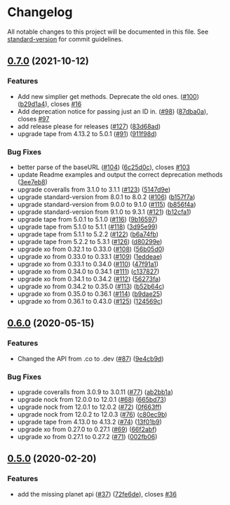 # Changelog

All notable changes to this project will be documented in this file. See [standard-version](https://github.com/conventional-changelog/standard-version) for commit guidelines.

## [0.7.0](https://www.github.com/salty-pig/swapi-node/compare/v0.6.0...v0.7.0) (2021-10-12)


### Features

*  Add new simplier get methods. Deprecate the old ones. ([#100](https://www.github.com/salty-pig/swapi-node/issues/100)) ([b29d1a4](https://www.github.com/salty-pig/swapi-node/commit/b29d1a48d07174d18fa32c3081b80c60202cc6fc)), closes [#16](https://www.github.com/salty-pig/swapi-node/issues/16)
* Add deprecation notice for passing just an ID in. ([#98](https://www.github.com/salty-pig/swapi-node/issues/98)) ([87dba0a](https://www.github.com/salty-pig/swapi-node/commit/87dba0a5cceb42de4caa64bb955922e213b1f260)), closes [#97](https://www.github.com/salty-pig/swapi-node/issues/97)
* add release please for releases ([#127](https://www.github.com/salty-pig/swapi-node/issues/127)) ([83d68ad](https://www.github.com/salty-pig/swapi-node/commit/83d68adedb92de4c99cc8016674158c20106fbb3))
* upgrade tape from 4.13.2 to 5.0.1 ([#91](https://www.github.com/salty-pig/swapi-node/issues/91)) ([911f98d](https://www.github.com/salty-pig/swapi-node/commit/911f98dcc101f79d75e7825bc881d39866b358fd))


### Bug Fixes

* better parse of the baseURL ([#104](https://www.github.com/salty-pig/swapi-node/issues/104)) ([6c25d0c](https://www.github.com/salty-pig/swapi-node/commit/6c25d0cc1ede7f6d1e347b4386e5ed7f21de9bc6)), closes [#103](https://www.github.com/salty-pig/swapi-node/issues/103)
* update Readme examples and output the correct deprecation methods ([3ee7eb8](https://www.github.com/salty-pig/swapi-node/commit/3ee7eb8dd28d1f5244f854220c8dcb3c0431a0d8))
* upgrade coveralls from 3.1.0 to 3.1.1 ([#123](https://www.github.com/salty-pig/swapi-node/issues/123)) ([5147d9e](https://www.github.com/salty-pig/swapi-node/commit/5147d9e8910096a789ec780fcda6e54241a31ba4))
* upgrade standard-version from 8.0.1 to 8.0.2 ([#106](https://www.github.com/salty-pig/swapi-node/issues/106)) ([b157f7a](https://www.github.com/salty-pig/swapi-node/commit/b157f7a6e0cf136bef82f98df53ce0ffbe5dc7f1))
* upgrade standard-version from 9.0.0 to 9.1.0 ([#115](https://www.github.com/salty-pig/swapi-node/issues/115)) ([b856f4a](https://www.github.com/salty-pig/swapi-node/commit/b856f4a33c34042819eeea8dcd7f30478406df94))
* upgrade standard-version from 9.1.0 to 9.3.1 ([#121](https://www.github.com/salty-pig/swapi-node/issues/121)) ([b12cfa1](https://www.github.com/salty-pig/swapi-node/commit/b12cfa199fb803075c045a0787a827246a782da1))
* upgrade tape from 5.0.1 to 5.1.0 ([#116](https://www.github.com/salty-pig/swapi-node/issues/116)) ([9b16597](https://www.github.com/salty-pig/swapi-node/commit/9b1659770f39ad1221c6a92ce814ec6c0440aebc))
* upgrade tape from 5.1.0 to 5.1.1 ([#118](https://www.github.com/salty-pig/swapi-node/issues/118)) ([3d95e99](https://www.github.com/salty-pig/swapi-node/commit/3d95e9985ddfbfdafef01a4e4159ccfb2780c81b))
* upgrade tape from 5.1.1 to 5.2.2 ([#122](https://www.github.com/salty-pig/swapi-node/issues/122)) ([b6a74fb](https://www.github.com/salty-pig/swapi-node/commit/b6a74fbf135f079cadb5d5d029dfea949fc70c4f))
* upgrade tape from 5.2.2 to 5.3.1 ([#126](https://www.github.com/salty-pig/swapi-node/issues/126)) ([d80299e](https://www.github.com/salty-pig/swapi-node/commit/d80299e7de3141bd59a35ea8d8468bb853c354ec))
* upgrade xo from 0.32.1 to 0.33.0 ([#108](https://www.github.com/salty-pig/swapi-node/issues/108)) ([56b05d0](https://www.github.com/salty-pig/swapi-node/commit/56b05d033a5f4a5960f94a623723782cdffe56c2))
* upgrade xo from 0.33.0 to 0.33.1 ([#109](https://www.github.com/salty-pig/swapi-node/issues/109)) ([1eddeae](https://www.github.com/salty-pig/swapi-node/commit/1eddeaeb7f0cb4e28724ac1f9c1b8eac96034d7e))
* upgrade xo from 0.33.1 to 0.34.0 ([#110](https://www.github.com/salty-pig/swapi-node/issues/110)) ([47f91a1](https://www.github.com/salty-pig/swapi-node/commit/47f91a1625f2dddfc0fe2b3f041db6dfc2ae1e2e))
* upgrade xo from 0.34.0 to 0.34.1 ([#111](https://www.github.com/salty-pig/swapi-node/issues/111)) ([c137827](https://www.github.com/salty-pig/swapi-node/commit/c137827d97f30d92dd7762e59f2fb23c49607368))
* upgrade xo from 0.34.1 to 0.34.2 ([#112](https://www.github.com/salty-pig/swapi-node/issues/112)) ([56273fa](https://www.github.com/salty-pig/swapi-node/commit/56273fade3e7ae0f54562f6e7734ab0fe41897af))
* upgrade xo from 0.34.2 to 0.35.0 ([#113](https://www.github.com/salty-pig/swapi-node/issues/113)) ([b52b64c](https://www.github.com/salty-pig/swapi-node/commit/b52b64cb482df7977c765d839ac12142374f522c))
* upgrade xo from 0.35.0 to 0.36.1 ([#114](https://www.github.com/salty-pig/swapi-node/issues/114)) ([b9dae25](https://www.github.com/salty-pig/swapi-node/commit/b9dae2502848a5a1fd48880d48ea328a0b724853))
* upgrade xo from 0.36.1 to 0.43.0 ([#125](https://www.github.com/salty-pig/swapi-node/issues/125)) ([124569c](https://www.github.com/salty-pig/swapi-node/commit/124569c49d68fd473d40baafec5e11e7f0c8dfc4))

## [0.6.0](https://github.com/salty-pig/swapi-node/compare/v0.5.0...v0.6.0) (2020-05-15)


### Features

* Changed the API from .co to .dev ([#87](https://github.com/salty-pig/swapi-node/issues/87)) ([9e4cb9d](https://github.com/salty-pig/swapi-node/commit/9e4cb9dafd9f3c8c551ab73103b05c598088922e))


### Bug Fixes

* upgrade coveralls from 3.0.9 to 3.0.11 ([#77](https://github.com/salty-pig/swapi-node/issues/77)) ([ab2bb1a](https://github.com/salty-pig/swapi-node/commit/ab2bb1a2f98c8d67cc30bc3c9abb394fca9af3fe))
* upgrade nock from 12.0.0 to 12.0.1 ([#68](https://github.com/salty-pig/swapi-node/issues/68)) ([665bd73](https://github.com/salty-pig/swapi-node/commit/665bd73ff28e442fa47db5f7efb5709a8b2e0965))
* upgrade nock from 12.0.1 to 12.0.2 ([#72](https://github.com/salty-pig/swapi-node/issues/72)) ([0f663ff](https://github.com/salty-pig/swapi-node/commit/0f663ff2071043fe771bea44e58419291daba94a))
* upgrade nock from 12.0.2 to 12.0.3 ([#76](https://github.com/salty-pig/swapi-node/issues/76)) ([c80ec9b](https://github.com/salty-pig/swapi-node/commit/c80ec9b8c6b404935fe05d5ff837555f28eed6ec))
* upgrade tape from 4.13.0 to 4.13.2 ([#74](https://github.com/salty-pig/swapi-node/issues/74)) ([13f01b9](https://github.com/salty-pig/swapi-node/commit/13f01b932865ddceb19eb9b8b2ff08483a3e40e4))
* upgrade xo from 0.27.0 to 0.27.1 ([#69](https://github.com/salty-pig/swapi-node/issues/69)) ([66f2abf](https://github.com/salty-pig/swapi-node/commit/66f2abf456972bb29b1cce6901fc05e3eafca6ce))
* upgrade xo from 0.27.1 to 0.27.2 ([#71](https://github.com/salty-pig/swapi-node/issues/71)) ([002fb06](https://github.com/salty-pig/swapi-node/commit/002fb06fb38e61d250425a8cdf506361f8482b97))

## [0.5.0](https://github.com/salty-pig/swapi-node/compare/v0.4.4...v0.5.0) (2020-02-20)


### Features

* add the missing planet api ([#37](https://github.com/salty-pig/swapi-node/issues/37)) ([72fe6de](https://github.com/salty-pig/swapi-node/commit/72fe6debe0793a4eafa6616cee81a7647bcb08f2)), closes [#36](https://github.com/salty-pig/swapi-node/issues/36)
